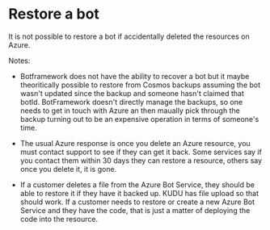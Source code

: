 # Restore a bot

It is not possible to restore a bot if accidentally deleted the resources on Azure.

Notes:

* Botframework does not have the ability to recover a bot but it maybe theoritically possible to restore from Cosmos backups assuming the bot wasn't updated since the backup and someone hasn't claimed that botId. BotFramework doesn't directly manage the backups, so one needs to get in touch with Azure an then maually pick through the backup turning out to be an expensive operation in terms of someone's time.

* The usual Azure response is once you delete an Azure resource, you must contact support to see if they can get it back. Some services say if you contact them within 30 days they can restore a resource, others say once you delete it, it is gone.

* If a customer deletes a file from the Azure Bot Service, they should be able to restore it if they have it backed up. KUDU has file upload so that should work. If a customer needs to restore or create a new Azure Bot Service and they have the code, that is just a matter of deploying the code into the resource. 
